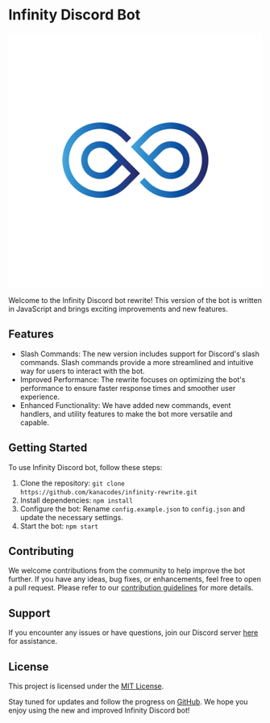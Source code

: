 # Infinity Discord Bot

<p align="center">
  <img src="logo.jpg" alt="Infinity Logo">
</p>



Welcome to the Infinity Discord bot rewrite! This version of the bot is written in JavaScript and brings exciting improvements and new features. 

## Features
- Slash Commands: The new version includes support for Discord's slash commands. Slash commands provide a more streamlined and intuitive way for users to interact with the bot.
- Improved Performance: The rewrite focuses on optimizing the bot's performance to ensure faster response times and smoother user experience.
- Enhanced Functionality: We have added new commands, event handlers, and utility features to make the bot more versatile and capable.

## Getting Started
To use Infinity Discord bot, follow these steps:
1. Clone the repository: `git clone https://github.com/kanacodes/infinity-rewrite.git`
2. Install dependencies: `npm install`
3. Configure the bot: Rename `config.example.json` to `config.json` and update the necessary settings.
4. Start the bot: `npm start`

## Contributing
We welcome contributions from the community to help improve the bot further. If you have any ideas, bug fixes, or enhancements, feel free to open a pull request. Please refer to our [contribution guidelines](CONTRIBUTING.md) for more details.

## Support
If you encounter any issues or have questions, join our Discord server [here](https://discord.gg/infinity-bot) for assistance.

## License
This project is licensed under the [MIT License](LICENSE).

Stay tuned for updates and follow the progress on [GitHub](https://github.com/kanacodes/infinity-rewrite). We hope you enjoy using the new and improved Infinity Discord bot!
